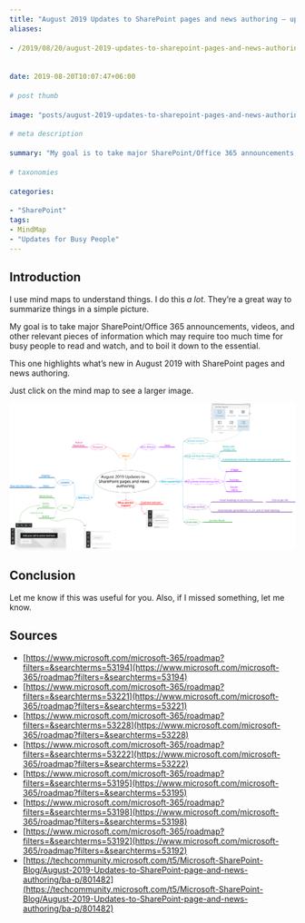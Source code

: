 ```yaml
---
title: "August 2019 Updates to SharePoint pages and news authoring — updates for busy people"
aliases:

- /2019/08/20/august-2019-updates-to-sharepoint-pages-and-news-authoring-updates-for-busy-people


date: 2019-08-20T10:07:47+06:00

# post thumb

image: "posts/august-2019-updates-to-sharepoint-pages-and-news-authoring-updates-for-busy-people/featured-image.png"

# meta description

summary: "My goal is to take major SharePoint/Office 365 announcements, videos, and other relevant pieces of information which may require too much time for busy people to read and watch, and to boil it down to the essential."

# taxonomies

categories:

- "SharePoint"
tags:
- MindMap
- "Updates for Busy People"
---
```

## Introduction

I use mind maps to understand things. I do this _a lot_. They’re a great way to summarize things in a simple picture.

My goal is to take major SharePoint/Office 365 announcements, videos, and other relevant pieces of information which may require too much time for busy people to read and watch, and to boil it down to the essential.

This one highlights what’s new in August 2019 with SharePoint pages and news authoring.

Just click on the mind map to see a larger image.

[![August 2019 Updates to SharePoint pages and news authoring mind map](August-Updates.svg)](August-Updates.svg "Click to view a larger image")

## Conclusion

Let me know if this was useful for you. Also, if I missed something, let me know.

## Sources

- [https://www.microsoft.com/microsoft-365/roadmap?filters=&searchterms=53194](https://www.microsoft.com/microsoft-365/roadmap?filters=&searchterms=53194)
- [https://www.microsoft.com/microsoft-365/roadmap?filters=&searchterms=53221](https://www.microsoft.com/microsoft-365/roadmap?filters=&searchterms=53221)
- [https://www.microsoft.com/microsoft-365/roadmap?filters=&searchterms=53228](https://www.microsoft.com/microsoft-365/roadmap?filters=&searchterms=53228)
- [https://www.microsoft.com/microsoft-365/roadmap?filters=&searchterms=53222](https://www.microsoft.com/microsoft-365/roadmap?filters=&searchterms=53222)
- [https://www.microsoft.com/microsoft-365/roadmap?filters=&searchterms=53195](https://www.microsoft.com/microsoft-365/roadmap?filters=&searchterms=53195)
- [https://www.microsoft.com/microsoft-365/roadmap?filters=&searchterms=53198](https://www.microsoft.com/microsoft-365/roadmap?filters=&searchterms=53198)
- [https://www.microsoft.com/microsoft-365/roadmap?filters=&searchterms=53192](https://www.microsoft.com/microsoft-365/roadmap?filters=&searchterms=53192)
- [https://techcommunity.microsoft.com/t5/Microsoft-SharePoint-Blog/August-2019-Updates-to-SharePoint-page-and-news-authoring/ba-p/801482](https://techcommunity.microsoft.com/t5/Microsoft-SharePoint-Blog/August-2019-Updates-to-SharePoint-page-and-news-authoring/ba-p/801482)
